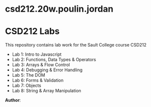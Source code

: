 # csd212.20w.poulin.jordan
# CSD212 Labs
This repository contains lab work for the Sault College course CSD212

- Lab 1: Intro to Javascript 
- Lab 2: Functions, Data Types & Operators 
- Lab 3: Arrays & Flow Control 
- Lab 4: Debugging & Error Handling 
- Lab 5: The DOM  
- Lab 6: Forms & Validation 
- Lab 7: Objects 
- Lab 8: String & Array Manipulation

**Author**: <your name>
